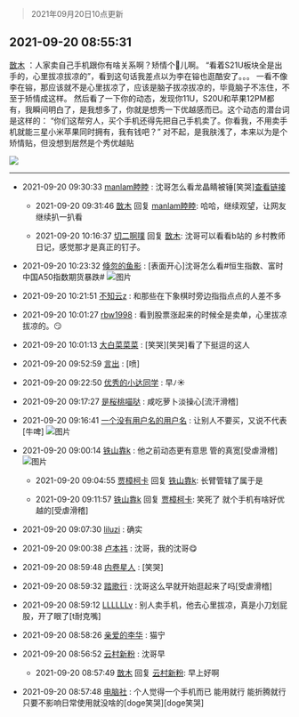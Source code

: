 > 2021年09月20日10点更新
<link rel="stylesheet" href="https://cdn.jsdelivr.net/gh/taotie6/sampleJSON@main/css/photo_show.css">
<meta name="referrer" content="no-referrer" />


 ## 2021-09-20 08:55:31 

 [㪚木](https://www.coolapk.com/feed/30118246?shareKey=YzY2ZDJlYWRiZDVhNjE0N2U4OTE~) ：人家卖自己手机跟你有啥关系啊？矫情个🐔儿啊。
“看着S21U板块全是出手的，心里拔凉拔凉的”，看到这句话我差点以为李在镕也逛酷安了。。。
一看不像李在镕，那应该就不是心里拔凉了，应该是脑子拔凉拔凉的，毕竟脑子不冻住，不至于矫情成这样。
然后看了一下你的动态，发现你11U<!--break-->，S20U和苹果12PM都有，我瞬间明白了，是我想多了，你就是想秀一下优越感而已。这个动态的潜台词是这样的：
“你们这帮穷人，买个手机还得先把自己手机卖了。你看我，不用卖手机就能三星小米苹果同时拥有，我有钱吧？”
对不起，是我肤浅了，本来以为是个矫情贴，但没想到居然是个秀优越贴 

<div class="album">
<img class="img-item" src="https://image.coolapk.com/feed/2020/0606/14/1081091_39c516f3_5623_1393@320x180.gif" />
</div>

 ------- 

- 2021-09-20 09:30:33 [manlam睦睦](uid=2040035) : 沈哥怎么看龙晶睛被锤[笑哭]<a class="feed-link-url" href="https://m.weibo.cn/6317489864/4683299781870085" title="https://m.weibo.cn/6317489864/4683299781870085" target="_blank" rel="nofollow">查看链接</a> 

    - 2021-09-20 09:31:46 [㪚木](uid=1081091) 回复 [manlam睦睦](uid=2040035): 哈哈，继续观望，让网友继续扒一扒看 

    - 2021-09-20 10:16:37 [切二啊噗](uid=2920558) 回复 [㪚木](uid=1081091): 沈哥可以看看b站的 乡村教师日记，感觉那才是真正的钉子。 

- 2021-09-20 10:23:32 [倏忽的鱼影](uid=2344116) : [表面开心]沈哥怎么看#恒生指数、富时中国A50指数期货暴跌# ![图片](https://image.coolapk.com/feed/2021/0920/10/2344116_77df4ff4_4611_1554@750x675.png)

- 2021-09-20 10:21:51 [不知云z](uid=5657858) : 和那些在下象棋时旁边指指点点的人差不多 

- 2021-09-20 10:01:27 [rbw1998](uid=602980) : 看到股票涨起来的时候全是卖单，心里拔凉拔凉的。😏 

- 2021-09-20 10:01:13 [大白菜菜菜](uid=2081020) : [笑哭][笑哭]看了下挺逗的这人 

- 2021-09-20 09:52:59 [言出](uid=1510922) : [喷] 

- 2021-09-20 09:22:50 [优秀的小达同学](uid=3114536) : 早ﾉ☀ 

- 2021-09-20 09:17:27 [是桜桃喵哒](uid=3800103) : 咸吃萝卜淡操心[流汗滑稽] 

- 2021-09-20 09:16:41 [一个没有用户名的用户名](uid=1314924) : 让别人不要买，又说不代表[牛啤] ![图片](https://image.coolapk.com/feed/2021/0920/09/1314924_9085f040_0600_3569@1080x2340.jpeg)

- 2021-09-20 09:00:14 [铁山靠k](uid=995322) : 他之前动态更有意思 管的真宽[受虐滑稽] ![图片](https://image.coolapk.com/feed/2021/0920/09/995322_9613_2502@828x1793.jpg)

    - 2021-09-20 09:04:55 [贾樟柯卡](uid=4286768) 回复 [铁山靠k](uid=995322): 长臂管辖了属于是 

    - 2021-09-20 09:11:57 [铁山靠k](uid=995322) 回复 [贾樟柯卡](uid=4286768): 笑死了  就个手机有啥好优越的[受虐滑稽] 

- 2021-09-20 09:07:30 [liluzi](uid=3499639) : 确实 

- 2021-09-20 09:00:38 [卢本祎](uid=2851774) : 沈哥，我的沈哥😋 

- 2021-09-20 08:59:48 [内卷星人](uid=1485756) : [笑哭] 

- 2021-09-20 08:59:32 [踏歌行](uid=545632) : 沈哥这么早就开始逛起来了吗[受虐滑稽] 

- 2021-09-20 08:59:12 [LLLLLLv](uid=1498951) : 别人卖手机，他去心里拔凉，真是小刀划屁股，开了眼了[t耐克嘴] 

- 2021-09-20 08:58:26 [亲爱的李华](uid=1323228) : 猫宁 

- 2021-09-20 08:56:52 [云村新粉](uid=809098) : 沈哥早 

    - 2021-09-20 08:57:49 [㪚木](uid=1081091) 回复 [云村新粉](uid=809098): 早上好啊 

- 2021-09-20 08:57:48 [电脑社](uid=3731544) : 个人觉得一个手机而已 能用就行 能折腾就行 只要不影响日常使用就没啥的[doge笑哭][doge笑哭] 

